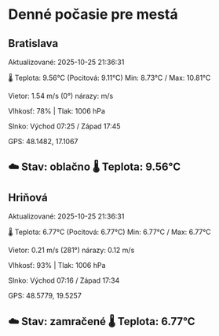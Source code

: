 ﻿# Denné počasie pre mestá

## Bratislava
Aktualizované: 2025-10-25 21:36:31

🌡️ Teplota: 9.56°C 
(Pocitová: 9.11°C)
Min: 8.73°C / Max: 10.81°C

Vietor: 1.54 m/s    (0°) 
nárazy:  m/s

Vlhkosť: 78% | Tlak: 1006 hPa

Slnko: Východ 07:25 / Západ 17:45

GPS: 48.1482, 17.1067

☁️ Stav: oblačno        🌡️ Teplota: 9.56°C
---

## Hriňová
Aktualizované: 2025-10-25 21:36:31

🌡️ Teplota: 6.77°C 
(Pocitová: 6.77°C)
Min: 6.77°C / Max: 6.77°C

Vietor: 0.21 m/s (281°)
nárazy: 0.12 m/s

Vlhkosť: 93% | Tlak: 1006 hPa

Slnko: Východ 07:16 / Západ 17:34

GPS: 48.5779, 19.5257

☁️ Stav: zamračené        🌡️ Teplota: 6.77°C
---
